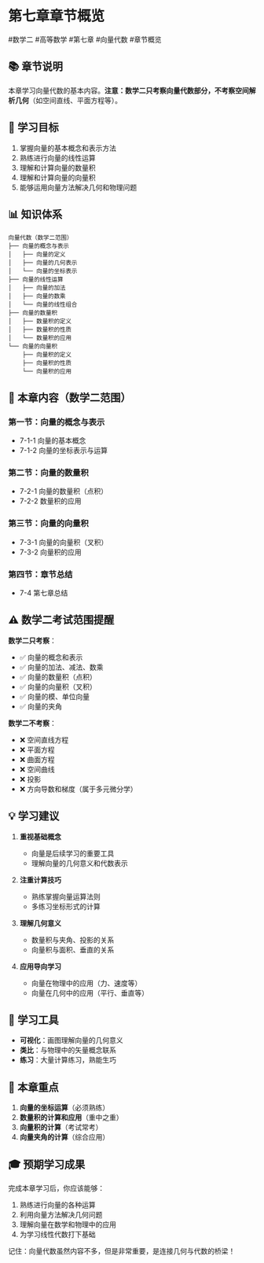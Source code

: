 # 第七章章节概览

#数学二 #高等数学 #第七章 #向量代数 #章节概览

## 📚 章节说明

本章学习向量代数的基本内容。**注意：数学二只考察向量代数部分，不考察空间解析几何**（如空间直线、平面方程等）。

## 🎯 学习目标

1. 掌握向量的基本概念和表示方法
2. 熟练进行向量的线性运算
3. 理解和计算向量的数量积
4. 理解和计算向量的向量积
5. 能够运用向量方法解决几何和物理问题

## 📊 知识体系

```
向量代数（数学二范围）
├── 向量的概念与表示
│   ├── 向量的定义
│   ├── 向量的几何表示
│   └── 向量的坐标表示
├── 向量的线性运算
│   ├── 向量的加法
│   ├── 向量的数乘
│   └── 向量的线性组合
├── 向量的数量积
│   ├── 数量积的定义
│   ├── 数量积的性质
│   └── 数量积的应用
└── 向量的向量积
    ├── 向量积的定义
    ├── 向量积的性质
    └── 向量积的应用
```

## 📑 本章内容（数学二范围）

### 第一节：向量的概念与表示
- 7-1-1 向量的基本概念
- 7-1-2 向量的坐标表示与运算

### 第二节：向量的数量积
- 7-2-1 向量的数量积（点积）
- 7-2-2 数量积的应用

### 第三节：向量的向量积
- 7-3-1 向量的向量积（叉积）
- 7-3-2 向量积的应用

### 第四节：章节总结
- 7-4 第七章总结

## ⚠️ 数学二考试范围提醒

**数学二只考察**：
- ✅ 向量的概念和表示
- ✅ 向量的加法、减法、数乘
- ✅ 向量的数量积（点积）
- ✅ 向量的向量积（叉积）
- ✅ 向量的模、单位向量
- ✅ 向量的夹角

**数学二不考察**：
- ❌ 空间直线方程
- ❌ 平面方程
- ❌ 曲面方程
- ❌ 空间曲线
- ❌ 投影
- ❌ 方向导数和梯度（属于多元微分学）

## 💡 学习建议

1. **重视基础概念**
   - 向量是后续学习的重要工具
   - 理解向量的几何意义和代数表示

2. **注重计算技巧**
   - 熟练掌握向量运算法则
   - 多练习坐标形式的计算

3. **理解几何意义**
   - 数量积与夹角、投影的关系
   - 向量积与面积、垂直的关系

4. **应用导向学习**
   - 向量在物理中的应用（力、速度等）
   - 向量在几何中的应用（平行、垂直等）

## 🔧 学习工具

- **可视化**：画图理解向量的几何意义
- **类比**：与物理中的矢量概念联系
- **练习**：大量计算练习，熟能生巧

## 📝 本章重点

1. **向量的坐标运算**（必须熟练）
2. **数量积的计算和应用**（重中之重）
3. **向量积的计算**（考试常考）
4. **向量夹角的计算**（综合应用）

## 🎓 预期学习成果

完成本章学习后，你应该能够：
1. 熟练进行向量的各种运算
2. 利用向量方法解决几何问题
3. 理解向量在数学和物理中的应用
4. 为学习线性代数打下基础

记住：向量代数虽然内容不多，但是非常重要，是连接几何与代数的桥梁！